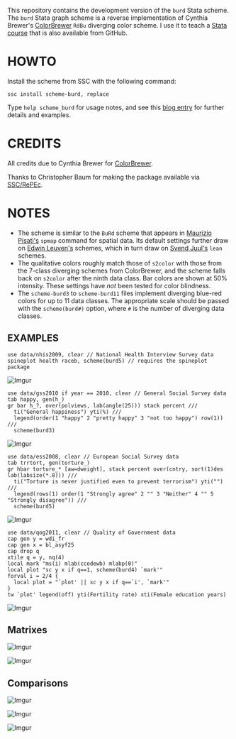 This repository contains the development version of the `burd` Stata scheme. The `burd` Stata graph scheme is a reverse implementation of Cynthia Brewer's [ColorBrewer](http://colorbrewer.org/) `RdBu` diverging color scheme. I use it to teach a [Stata course](https://github.com/briatte/srqm) that is also available from GitHub.

# HOWTO

Install the scheme from SSC with the following command:

    ssc install scheme-burd, replace

Type `help scheme_burd` for usage notes, and see this [blog entry][blog] for further details and examples.

# CREDITS

All credits due to Cynthia Brewer for [ColorBrewer][cb].

Thanks to Christopher Baum for making the package available via [SSC/RePEc](http://econpapers.repec.org/software/bocbocode/s457623.htm).

[cb]: https://colorbrewer.org
[wiki]: https://github.com/briatte/burd/wiki
[blog]: http://srqm.tumblr.com/post/44632966728/plotting-with-burd

# NOTES

* The scheme is similar to the `BuRd` scheme that appears in [Maurizio Pisati's](http://www.stata.com/meeting/italy12/abstracts/materials/it12_pisati.pdf) `spmap` command for spatial data. Its default settings further draw on [Edwin Leuven's](http://leuven.economists.nl/stata.php) schemes, which in turn draw on [Svend Juul's](http://www.sscnet.ucla.edu/soc/faculty/mason/readings/juul_sj_2003.pdf) `lean` schemes.
* The qualitative colors roughly match those of `s2color` with those from the 7-class diverging schemes from ColorBrewer, and the scheme falls back on `s2color` after the ninth data class. Bar colors are shown at 50% intensity. These settings have *not* been tested for color blindness.
* The `scheme-burd3` to `scheme-burd11` files implement diverging blue-red colors for up to 11 data classes. The appropriate scale should be passed with the `scheme(burd#)` option, where `#` is the number of diverging data classes.

## EXAMPLES

    use data/nhis2009, clear // National Health Interview Survey data
    spineplot health raceb, scheme(burd5) // requires the spineplot package

![Imgur](http://i.imgur.com/ZDOHiql.png)

    use data/gss2010 if year == 2010, clear // General Social Survey data
    tab happy, gen(h_)
    gr bar h_?, over(polviews, lab(angle(25))) stack percent ///
      ti("General happiness") yti(%) ///
      legend(order(1 "happy" 2 "pretty happy" 3 "not too happy") row(1)) ///
      scheme(burd3)

![Imgur](http://i.imgur.com/D4LoYSS.png)

    use data/ess2008, clear // European Social Survey data
    tab trrtort, gen(torture_)
    gr hbar torture_* [aw=dweight], stack percent over(cntry, sort(1)des lab(labsize(*.8))) ///
      ti("Torture is never justified even to prevent terrorism") yti("") ///
      legend(rows(1) order(1 "Strongly agree" 2 "" 3 "Neither" 4 "" 5 "Strongly disagree")) ///
      scheme(burd5)

![Imgur](http://i.imgur.com/ZrhjMU1.png)

    use data/qog2011, clear // Quality of Government data
    cap gen y = wdi_fr
    cap gen x = bl_asyf25
    cap drop q
    xtile q = y, nq(4)
    local mark "ms(i) mlab(ccodewb) mlabp(0)"
    local plot "sc y x if q==1, scheme(burd4) `mark'"
    forval i = 2/4 {
      local plot = "`plot' || sc y x if q==`i', `mark'"
    }
    tw `plot' legend(off) yti(Fertility rate) xti(Female education years)

![Imgur](http://i.imgur.com/tdam0YI.png)

## Matrixes

![Imgur](http://i.imgur.com/wIlqB.png)

![Imgur](http://i.imgur.com/26kEs.png)

## Comparisons

![Imgur](http://i.imgur.com/nKAVX.png)

![Imgur](http://i.imgur.com/Fiq2u.png)

![Imgur](http://i.imgur.com/KJTsh.png)

